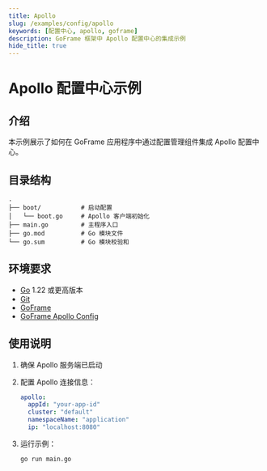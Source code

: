 ```yaml
---
title: Apollo
slug: /examples/config/apollo
keywords: [配置中心, apollo, goframe]
description: GoFrame 框架中 Apollo 配置中心的集成示例
hide_title: true
---
```


# Apollo 配置中心示例

## 介绍

本示例展示了如何在 GoFrame 应用程序中通过配置管理组件集成 Apollo 配置中心。


## 目录结构

```
.
├── boot/           # 启动配置
│   └── boot.go     # Apollo 客户端初始化
├── main.go         # 主程序入口
├── go.mod          # Go 模块文件
└── go.sum          # Go 模块校验和
```

## 环境要求

- [Go](https://golang.org/dl/) 1.22 或更高版本
- [Git](https://git-scm.com/downloads)
- [GoFrame](https://goframe.org)
- [GoFrame Apollo Config](https://github.com/gogf/gf/tree/master/contrib/config/apollo)

## 使用说明

1. 确保 Apollo 服务端已启动

2. 配置 Apollo 连接信息：
   ```yaml
   apollo:
     appId: "your-app-id"
     cluster: "default"
     namespaceName: "application"
     ip: "localhost:8080"
   ```

3. 运行示例：
   ```bash
   go run main.go
   ```
